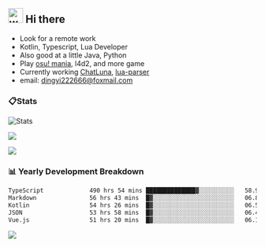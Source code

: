## <img alt="wave" src="https://raw.githubusercontent.com/MartinHeinz/MartinHeinz/master/wave.gif" width="30px"> Hi there

- Look for a remote work
- Kotlin, Typescript, Lua Developer
- Also good at a little Java, Python
- Play [osu! mania](https://osu.ppy.sh/users/29808669), l4d2, and more game
- Currently working [ChatLuna](https://github.com/ChatLunaLab), [lua-parser](https://github.com/dingyi222666/lua-parser)
- email: [dingyi222666@foxmail.com](mailto:dingyi222666@foxmail.com)

### 📋Stats

![Stats](https://github-readme-stats.vercel.app/api?username=dingyi222666&show_icons=true&icon_color=47A69E&title_color=47A69E&count_private=true)    

![](https://api.githubtrends.io/user/svg/dingyi222666/langs?time_range=one_year&include_private=True&loc_metric=changed&theme=classic)

![](http://github-profile-summary-cards.vercel.app/api/cards/productive-time?username=dingyi222666&theme=nord_dark&utcOffset=8)

### 📊 Yearly Development Breakdown

<!--START_SECTION:waka-->

```txt
TypeScript             490 hrs 54 mins ██████████████▓░░░░░░░░░░   58.93 %
Markdown               56 hrs 43 mins  █▓░░░░░░░░░░░░░░░░░░░░░░░   06.81 %
Kotlin                 54 hrs 26 mins  █▓░░░░░░░░░░░░░░░░░░░░░░░   06.53 %
JSON                   53 hrs 58 mins  █▓░░░░░░░░░░░░░░░░░░░░░░░   06.48 %
Vue.js                 51 hrs 20 mins  █▓░░░░░░░░░░░░░░░░░░░░░░░   06.16 %
```

<!--END_SECTION:waka-->

![](https://komarev.com/ghpvc/?username=dingyi222666)
